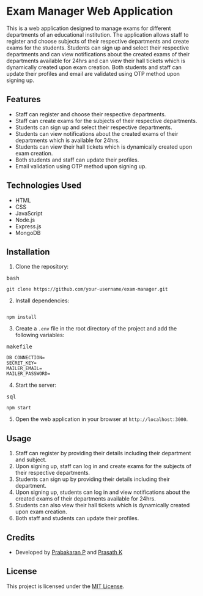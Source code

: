 # Exam Manager Web Application

This is a web application designed to manage exams for different departments of an educational institution. The application allows staff to register and choose subjects of their respective departments and create exams for the students. Students can sign up and select their respective departments and can view notifications about the created exams of their departments available for 24hrs and can view their hall tickets which is dynamically created upon exam creation. Both students and staff can update their profiles and email are validated using OTP method upon signing up.

## Features

* Staff can register and choose their respective departments.
* Staff can create exams for the subjects of their respective departments.
* Students can sign up and select their respective departments.
* Students can view notifications about the created exams of their departments which is available for 24hrs.
* Students can view their hall tickets which is dynamically created upon exam creation.
* Both students and staff can update their profiles.
* Email validation using OTP method upon signing up.

## Technologies Used

* HTML
* CSS
* JavaScript
* Node.js
* Express.js
* MongoDB

## Installation

1. Clone the repository:

<pre><div class="bg-black mb-4 rounded-md"><div class="flex items-center relative text-gray-200 bg-gray-800 px-4 py-2 text-xs font-sans"><span class="">bash</span></div></div></pre>

<pre><div class="bg-black mb-4 rounded-md"><div class="p-4 overflow-y-auto"><code class="!whitespace-pre hljs language-bash">git clone https://github.com/your-username/exam-manager.git
</code></div></div></pre>

2. Install dependencies:

<pre><div class="bg-black mb-4 rounded-md"><div class="flex items-center relative text-gray-200 bg-gray-800 px-4 py-2 text-xs font-sans"></div></div></pre>

<pre><div class="bg-black mb-4 rounded-md"><div class="p-4 overflow-y-auto"><code class="!whitespace-pre hljs">npm install
</code></div></div></pre>

3. Create a `.env` file in the root directory of the project and add the following variables:

<pre><div class="bg-black mb-4 rounded-md"><div class="flex items-center relative text-gray-200 bg-gray-800 px-4 py-2 text-xs font-sans"><span class="">makefile</span></div></div></pre>

<pre><div class="bg-black mb-4 rounded-md"><div class="p-4 overflow-y-auto"><code class="!whitespace-pre hljs language-makefile">DB_CONNECTION=<your-mongodb-connection-string>
SECRET_KEY=<your-secret-key>
MAILER_EMAIL=<your-email-address>
MAILER_PASSWORD=<your-email-password>
</code></div></div></pre>

4. Start the server:

<pre><div class="bg-black mb-4 rounded-md"><div class="flex items-center relative text-gray-200 bg-gray-800 px-4 py-2 text-xs font-sans"><span class="">sql</span></div></div></pre>

<pre><div class="bg-black mb-4 rounded-md"><div class="p-4 overflow-y-auto"><code class="!whitespace-pre hljs language-sql">npm start
</code></div></div></pre>

5. Open the web application in your browser at `http://localhost:3000`.

## Usage

1. Staff can register by providing their details including their department and subject.
2. Upon signing up, staff can log in and create exams for the subjects of their respective departments.
3. Students can sign up by providing their details including their department.
4. Upon signing up, students can log in and view notifications about the created exams of their departments available for 24hrs.
5. Students can also view their hall tickets which is dynamically created upon exam creation.
6. Both staff and students can update their profiles.

## Credits

* Developed by [Prabakaran P](https://github.com/Prabakaran2712) and [Prasath K](https://github.com/Pr454th)

## License

This project is licensed under the [MIT License](https://opensource.org/licenses/MIT).
